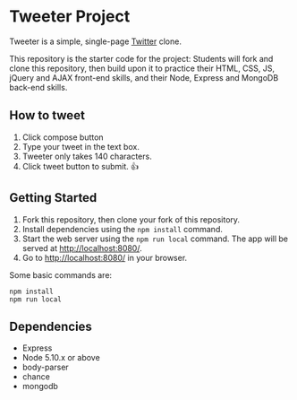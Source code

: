 # Tweeter Project

Tweeter is a simple, single-page [Twitter](https://twitter.com/?lang=en) clone.

This repository is the starter code for the project: Students will fork and clone this repository, then build upon it to practice their HTML, CSS, JS, jQuery and AJAX front-end skills, and their Node, Express and MongoDB back-end skills.

## How to tweet

1. Click compose button
2. Type your tweet in the text box.
3. Tweeter only takes 140 characters.
4. Click tweet button to submit. :+1:

## Getting Started

1. Fork this repository, then clone your fork of this repository.
2. Install dependencies using the `npm install` command.
3. Start the web server using the `npm run local` command. The app will be served at <http://localhost:8080/>.
4. Go to <http://localhost:8080/> in your browser.

Some basic commands are:
```
npm install
npm run local
```


## Dependencies

- Express
- Node 5.10.x or above
- body-parser
- chance
- mongodb